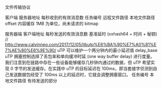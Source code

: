 文件传输协议

客户端
  服务器地址
    每秒收到的有效消息数
    任务编号
      远程文件路径
      本地文件路径
      offset 内容缓存
      1MB 为单位，尚未请求的 bitmap

服务器端
  客户端地址
    每秒发送的有效消息数
    基准延时 (xxhash64 + 时间 + 秘钥) // http://www.calvinneo.com/2017/12/05/libutp%E6%BA%90%E7%A0%81%E7%AE%80%E6%9E%90/
      uTP 可以维护一个两分钟内的最小延迟值 delay_base
      uTP 拥塞控制选择了丢包率和单向缓冲时延 (one way buffer delay) 进行度量。我们注意到在链路中存在一些设备能够缓存几秒钟内通过的数据，但 uTP 希望实现 0 字节的发送缓存。在实践中 uTP 的目标延迟在 100ms，即当套接字侦测到自己发送数据包经受了 100ms 以上的延迟时，它就会调整拥塞窗口。
    任务编号
      本地文件路径
      有待发送的部分
